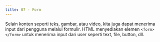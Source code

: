 ```yaml
---
title: 07 - Form
---
```


Selain konten seperti teks, gambar, atau video, kita juga dapat menerima input dari pengguna melalui formulir. HTML
menyediakan elemen `<form></form>` untuk menerima input dari user seperti text, file, button, dll.